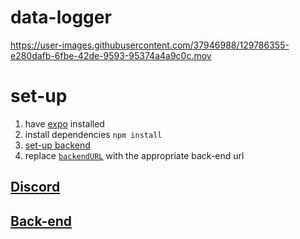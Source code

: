 # data-logger
https://user-images.githubusercontent.com/37946988/129786355-e280dafb-6fbe-42de-9593-95374a4a9c0c.mov
# set-up
1. have [expo](https://expo.dev/) installed
2. install dependencies `npm install`
3. [set-up backend](https://github.com/CakeCrusher/data_logger-backend#set-up)
4. replace [`backendURL`]() with the appropriate back-end url
## [Discord](https://discord.gg/qMnmja6dG4)
## [Back-end](https://github.com/CakeCrusher/data_logger-backend)

